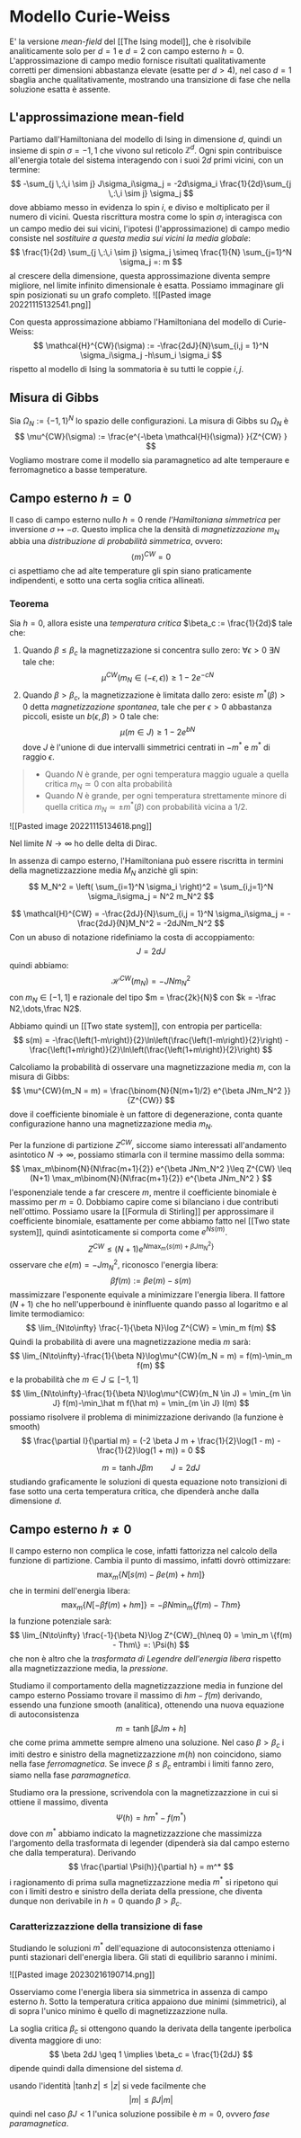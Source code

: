 # Modello Curie-Weiss

E' la versione _mean-field_ del [[The Ising model]], che è risolvibile analiticamente solo per $d=1$ e $d=2$ con campo esterno $h=0$. L'approssimazione di campo medio fornisce risultati qualitativamente corretti per dimensioni abbastanza elevate (esatte per $d > 4$), nel caso $d=1$ sbaglia anche qualitativamente, mostrando una transizione di fase che nella soluzione esatta è assente.

## L'approssimazione mean-field

Partiamo dall'Hamiltoniana del modello di Ising in dimensione $d$, quindi un insieme di spin $\sigma = {-1,1}$ che vivono sul reticolo $\mathbb{Z}^d$. Ogni spin contribuisce all'energia totale del sistema interagendo con i suoi $2d$ primi vicini, con un termine:
$$
-\sum_{j \,:\,i \sim j} J\sigma_i\sigma_j = -2d\sigma_i \frac{1}{2d}\sum_{j \,:\,i \sim j} \sigma_j 
$$
dove abbiamo messo in evidenza lo spin $i$, e diviso e moltiplicato per il numero di vicini. Questa riscrittura mostra come lo spin $\sigma_i$ interagisca con un campo medio dei sui vicini, l'ipotesi (l'approssimazione) di campo medio consiste nel _sostituire a questa media sui vicini la media globale_:
$$
\frac{1}{2d} \sum_{j \,:\,i \sim j} \sigma_j \simeq \frac{1}{N} \sum_{j=1}^N \sigma_j =: m
$$
al crescere della dimensione, questa approssimazione diventa sempre migliore, nel limite infinito dimensionale è esatta. Possiamo immaginare gli spin posizionati su un grafo completo.
![[Pasted image 20221115132541.png]]

Con questa approssimazione abbiamo l'Hamiltoniana del modello di Curie-Weiss:
$$
\mathcal{H}^{CW}(\sigma) := -\frac{2dJ}{N}\sum_{i,j = 1}^N \sigma_i\sigma_j -h\sum_i \sigma_i
$$
rispetto al modello di Ising la sommatoria è su tutti le coppie $i,j$. 

## Misura di Gibbs

Sia $\Omega_N := \{-1,1\}^N$ lo spazio delle configurazioni. La misura di Gibbs su $\Omega_N$ è
$$
\mu^{CW}(\sigma) := \frac{e^{-\beta \mathcal{H}(\sigma)} }{Z^{CW} }
$$
Vogliamo mostrare come il modello sia paramagnetico ad alte temperaure e ferromagnetico a basse temperature.

## Campo esterno $h=0$

Il caso di campo esterno nullo $h=0$ rende _l'Hamiltoniana simmetrica_ per inversione $\sigma \mapsto -\sigma$. Questo implica che la densità di _magnetizzazione_ $m_N$ abbia una _distribuzione di probabilità simmetrica_, ovvero:
$$
\langle m \rangle^{CW} = 0
$$
ci aspettiamo che ad alte temperature gli spin siano praticamente indipendenti, e sotto una certa soglia critica allineati. 

### Teorema
Sia $h=0$, allora esiste una _temperatura critica_ $\beta_c := \frac{1}{2d}$ tale che:
1. Quando $\beta \leq \beta_c$ la magnetizzazione si concentra sullo zero: $\forall \epsilon > 0$ $\exists N$ tale che:
$$
\mu^{CW}(m_N \in (-\epsilon, \epsilon)) \geq 1-2e^{-cN}
$$
2. Quando $\beta > \beta_c$, la magnetizzazione è limitata dallo zero: esiste $m^*(\beta) > 0$ detta _magnetizzazione spontanea_, tale che per $\epsilon > 0$ abbastanza piccoli, esiste un $b(\epsilon, \beta) > 0$ tale che:
$$
\mu(m \in J) \geq 1-2e^{bN}
$$
dove $J$ è l'unione di due intervalli simmetrici centrati in $-m^*$ e $m^*$ di raggio $\epsilon$.

> - Quando $N$ è  grande, per ogni temperatura maggio uguale a quella critica $m_N \simeq 0$ con alta probabilità
> - Quando $N$ è grande, per ogni temperatura strettamente minore di quella critica $m_N \simeq \pm m^*(\beta)$ con probabilità vicina a $1/2$.

![[Pasted image 20221115134618.png]]

Nel limite $N\to\infty$ ho delle delta di Dirac.

In assenza di campo esterno, l'Hamiltoniana può essere riscritta in termini della magnetizzazzione media $M_N$ anzichè gli spin:
$$
M_N^2 = \left( \sum_{i=1}^N \sigma_i \right)^2 = \sum_{i,j=1}^N \sigma_i\sigma_j = N^2 m_N^2
$$

$$
\mathcal{H}^{CW} = -\frac{2dJ}{N}\sum_{i,j = 1}^N \sigma_i\sigma_j = -\frac{2dJ}{N}M_N^2 = -2dJNm_N^2
$$
Con un abuso di notazione ridefiniamo la costa di accoppiamento:
$$
J = 2dJ
$$
quindi abbiamo:
$$
\mathcal{H}^{CW}(m_N) = -JN m_N^2
$$
con $m_N \in [-1,1]$ e razionale del tipo $m = \frac{2k}{N}$ con $k = -\frac N2,\dots,\frac N2$.

Abbiamo quindi un [[Two state system]], con entropia per particella:
$$
s(m) = -\frac{\left(1-m\right)}{2}\ln\left(\frac{\left(1-m\right)}{2}\right) -\frac{\left(1+m\right)}{2}\ln\left(\frac{\left(1+m\right)}{2}\right)
$$

Calcoliamo la probabilità di osservare una magnetizzazione media $m$, con la misura di Gibbs:
$$
\mu^{CW}(m_N = m) = \frac{\binom{N}{N(m+1)/2} e^{\beta JNm_N^2 }}{Z^{CW}} 
$$
dove il coefficiente binomiale è un fattore di degenerazione, conta quante configurazione hanno una magnetizzazione media $m_N$.

Per la funzione di partizione $Z^{CW}$, siccome siamo interessati all'andamento asintotico $N\to\infty$, possiamo stimarla con il termine massimo della somma:
$$
\max_m\binom{N}{N\frac{m+1}{2}} e^{\beta JNm_N^2 }\leq Z^{CW} \leq (N+1) \max_m\binom{N}{N\frac{m+1}{2}} e^{\beta JNm_N^2 }
$$
l'esponenziale tende a far crescere $m$, mentre il coefficiente binomiale è massimo per $m=0$. Dobbiamo capire come si bilanciano i due contributi nell'ottimo. Possiamo usare la [[Formula di Stirling]] per approssimare il coefficiente binomiale, esattamente per come abbiamo fatto nel [[Two state system]], quindi asintoticamente si comporta come $e^{Ns(m)}$. 
$$
Z^{CW} \leq (N+1) e^{N \max_m\{ s(m) + \beta J m_N^2 \}}
$$
osservare che $e(m) = -J m_N^2$, riconosco l'energia libera:
$$
\beta f(m) := \beta e(m) -s(m)
$$
massimizzare l'esponente equivale a minimizzare l'energia libera. Il fattore $(N+1)$ che ho nell'upperbound è ininfluente quando passo al logaritmo e al limite termodiamico:
$$
\lim_{N\to\infty} \frac{-1}{\beta N}\log Z^{CW} = \min_m f(m)
$$
Quindi la probabilità di avere una magnetizzazione media $m$ sarà:
$$
\lim_{N\to\infty}-\frac{1}{\beta N}\log\mu^{CW}(m_N = m) = f(m)-\min_m f(m)
$$
e la probabilità che $m \in J \subseteq [-1,1]$ 
$$
\lim_{N\to\infty}-\frac{1}{\beta N}\log\mu^{CW}(m_N \in J) = \min_{m \in J} f(m)-\min_\hat m f(\hat m) = \min_{m \in J} I(m)
$$
possiamo risolvere il problema di minimizzazione derivando (la funzione è smooth)
$$
\frac{\partial I}{\partial m} = (-2 \beta J m + \frac{1}{2}\log(1 - m) - \frac{1}{2}\log(1 + m)) = 0
$$

$$
m = \tanh J\beta m \qquad J = 2dJ
$$
studiando graficamente le soluzioni di questa equazione noto transizioni di fase sotto una certa temperatura critica, che dipenderà anche dalla dimensione $d$.

## Campo esterno $h\neq 0$

Il campo esterno non complica le cose, infatti fattorizza nel calcolo della funzione di partizione. Cambia il punto di massimo, infatti dovrò ottimizzare:
$$
\max_m\{N[s(m)- \beta e(m) + hm]  \}
$$
che in termini dell'energia libera:
$$
\max_m\{N[-\beta f(m) + hm]  \} = -\beta N\min_m \{ f(m) - Thm\}
$$
la funzione potenziale sarà:
$$
\lim_{N\to\infty} \frac{-1}{\beta N}\log Z^{CW}_{h\neq 0} = \min_m \{f(m) - Thm\} =: \Psi(h)
$$
che non è altro che la _trasformata di Legendre dell'energia libera_ rispetto alla magnetizzazzione media, la _pressione_.

Studiamo il comportamento della magnetizzazzione media in funzione del campo esterno
Possiamo trovare il massimo di $hm-f(m)$ derivando, essendo una funzione smooth (analitica), ottenendo una nuova equazione di autoconsistenza
$$
m = \tanh[\beta Jm + h]
$$
che come prima ammette sempre almeno una soluzione. 
Nel caso $\beta > \beta_c$ i imiti destro e sinistro della magnetizzazzione $m(h)$ non coincidono, siamo nella fase _ferromagnetica_. Se invece $\beta \leq \beta_c$ entrambi i limiti fanno zero, siamo nella fase _paramagnetica_.

Studiamo ora la pressione, scrivendola con la magnetizzazzione in cui si ottiene il massimo, diventa
$$
\Psi(h) = hm^* -f(m^*)
$$
dove con $m^*$ abbiamo indicato la magnetizzazzione che massimizza l'argomento della trasformata di legender (dipenderà sia dal campo esterno che dalla temperatura). Derivando
$$
\frac{\partial \Psi(h)}{\partial h} = m^*
$$
i ragionamento di prima sulla magnetizzazzione media $m^*$ si ripetono qui con i limiti destro e sinistro della deriata della pressione, che diventa dunque non derivabile in $h=0$ quando $\beta > \beta_c$.

### Caratterizzazzione della transizione di fase

Studiando le soluzioni $m^*$ dell'equazione di autoconsistenza otteniamo i punti stazionari dell'energia libera. Gli stati di equilibrio saranno i minimi.

![[Pasted image 20230216190714.png]]

Osserviamo come l'energia libera sia simmetrica in assenza di campo esterno $h$. Sotto la temperatura critica appaiono due minimi (simmetrici), al di sopra l'unico minimo è quello di magnetizzazzione nulla.


La soglia critica $\beta_c$ si ottengono quando la derivata della tangente iperbolica diventa maggiore di uno:
$$
\beta 2dJ \geq 1 \implies \beta_c = \frac{1}{2dJ} 
$$
dipende quindi dalla dimensione del sistema $d$.

usando l'identità $|\tanh z| \leq |z|$ si vede facilmente che
$$
|m| \leq \beta J |m|
$$
quindi nel caso $\beta J < 1$ l'unica soluzione possibile è $m = 0$, ovvero _fase paramagnetica_.
